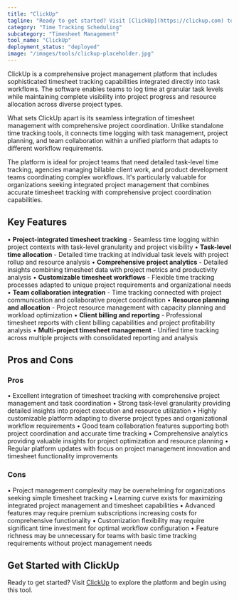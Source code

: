 ```yaml
---
title: "ClickUp"
tagline: "Ready to get started? Visit [ClickUp](https://clickup.com) to explore the platform and begin using this tool...."
category: "Time Tracking Scheduling"
subcategory: "Timesheet Management"
tool_name: "ClickUp"
deployment_status: "deployed"
image: "/images/tools/clickup-placeholder.jpg"
---
```

ClickUp is a comprehensive project management platform that includes sophisticated timesheet tracking capabilities integrated directly into task workflows. The software enables teams to log time at granular task levels while maintaining complete visibility into project progress and resource allocation across diverse project types.

What sets ClickUp apart is its seamless integration of timesheet management with comprehensive project coordination. Unlike standalone time tracking tools, it connects time logging with task management, project planning, and team collaboration within a unified platform that adapts to different workflow requirements.

The platform is ideal for project teams that need detailed task-level time tracking, agencies managing billable client work, and product development teams coordinating complex workflows. It's particularly valuable for organizations seeking integrated project management that combines accurate timesheet tracking with comprehensive project coordination capabilities.

## Key Features

• **Project-integrated timesheet tracking** - Seamless time logging within project contexts with task-level granularity and project visibility
• **Task-level time allocation** - Detailed time tracking at individual task levels with project rollup and resource analysis
• **Comprehensive project analytics** - Detailed insights combining timesheet data with project metrics and productivity analysis
• **Customizable timesheet workflows** - Flexible time tracking processes adapted to unique project requirements and organizational needs
• **Team collaboration integration** - Time tracking connected with project communication and collaborative project coordination
• **Resource planning and allocation** - Project resource management with capacity planning and workload optimization
• **Client billing and reporting** - Professional timesheet reports with client billing capabilities and project profitability analysis
• **Multi-project timesheet management** - Unified time tracking across multiple projects with consolidated reporting and analysis

## Pros and Cons

### Pros
• Excellent integration of timesheet tracking with comprehensive project management and task coordination
• Strong task-level granularity providing detailed insights into project execution and resource utilization
• Highly customizable platform adapting to diverse project types and organizational workflow requirements
• Good team collaboration features supporting both project coordination and accurate time tracking
• Comprehensive analytics providing valuable insights for project optimization and resource planning
• Regular platform updates with focus on project management innovation and timesheet functionality improvements

### Cons
• Project management complexity may be overwhelming for organizations seeking simple timesheet tracking
• Learning curve exists for maximizing integrated project management and timesheet capabilities
• Advanced features may require premium subscriptions increasing costs for comprehensive functionality
• Customization flexibility may require significant time investment for optimal workflow configuration
• Feature richness may be unnecessary for teams with basic time tracking requirements without project management needs

## Get Started with ClickUp

Ready to get started? Visit [ClickUp](https://clickup.com) to explore the platform and begin using this tool.